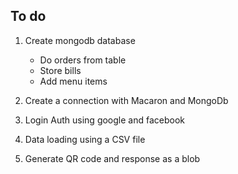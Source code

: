 ## To do
1. Create mongodb database 
      - Do orders from table 
      - Store bills 
      - Add menu items 

2. Create a connection with Macaron and MongoDb 
3. Login Auth using google and facebook 
4. Data loading using a CSV file 
5. Generate QR code and response as a blob 
